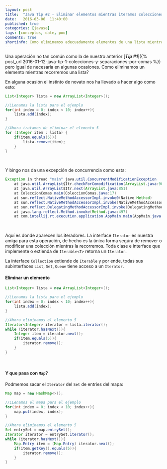 ```yaml
---
layout: post
title:  "Java Tip #2 - Eliminar elementos mientras iteramos colecciones"
date:   2016-03-06  11:40:00
published: true
categories: [javase]
tags: [conceptos, date, poo]
comments: true
shortinfo: Como eliminamos adecuadamente elementos de una lista mientras la recorremos.
---
```


Una operación no tan común como la de nuestro anterior [_**Tip #1**_]({% post_url 2016-01-12-java-tip-1-colecciones-y-separaciones-por-comas %}) pero igual de necesaria en algunas ocasiones. Como eliminamos un elemento mientras recorremos una lista?

En alguna ocasión el instinto de novato nos ha llevado a hacer algo como esto:

```java
List<Integer> lista = new ArrayList<Integer>();

//LLenamos la lista para el ejemplo
for(int index = 0; index < 10; index++){
    lista.add(index);
}

//Ahora tratamos de eliminar el elemento 5
for (Integer item : lista) {
    if(item.equals(5)){
        lista.remove(item);
    }
}
```

<br/>

Y bingo nos da una excepción de concurrencia como esta:

```java
Exception in thread "main" java.util.ConcurrentModificationException
	at java.util.ArrayList$Itr.checkForComodification(ArrayList.java:901)
	at java.util.ArrayList$Itr.next(ArrayList.java:851)
	at ColeccionComas.main(ColeccionComas.java:17)
	at sun.reflect.NativeMethodAccessorImpl.invoke0(Native Method)
	at sun.reflect.NativeMethodAccessorImpl.invoke(NativeMethodAccessorImpl.java:62)
	at sun.reflect.DelegatingMethodAccessorImpl.invoke(DelegatingMethodAccessorImpl.java:43)
	at java.lang.reflect.Method.invoke(Method.java:497)
	at com.intellij.rt.execution.application.AppMain.main(AppMain.java:140)
```

<br/>

Aquí es donde aparecen los iteradores. La interface `Iterator` es nuestra amiga para esta operación, de hecho es la única forma segúra de remover o modificar una colección mientras la recorremos. Toda clase e interface que implemente o extienda de `Iterable<T>` retorna un `Iterator`.

La interface `Collection` extiende de `Iterable` y por ende, todas sus subinterfaces `List`, `Set`, `Queue` tiene acceso a un `Iterator`.

#### Eliminar un elemento

```java
List<Integer> lista = new ArrayList<Integer>();

//LLenamos la lista para el ejemplo
for(int index = 0; index < 10; index++){
    lista.add(index);
}

//Ahora eliminamos el elemento 5
Iterator<Integer> iterator = lista.iterator();
while (iterator.hasNext()){
    Integer item = iterator.next();
    if(item.equals(5)){
        iterator.remove();
    }
}
```

<br/>


#### Y que pasa con `Map`?

Podmemos sacar el `Iterator` del `Set` de entries del mapa:

```java
Map map = new HashMap<>();

//LLenamos el mapa para el ejemplo
for(int index = 0; index < 10; index++){
    map.put(index, index);
}

//Ahora eliminamos el elemento 5
Set entrySet = map.entrySet();
Iterator iterator = entrySet.iterator();
while (iterator.hasNext()){
    Map.Entry item = (Map.Entry) iterator.next();
    if(item.getKey().equals(5)){
        iterator.remove();
    }
}
```

<br/>


